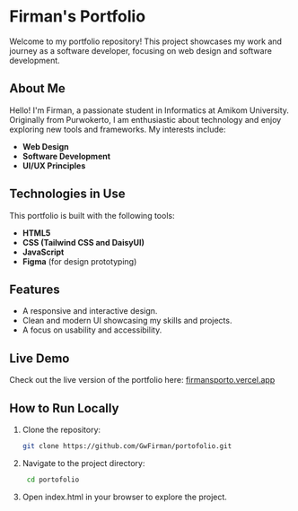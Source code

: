 # Firman's Portfolio

Welcome to my portfolio repository! This project showcases my work and journey as a software developer, focusing on web design and software development.

## About Me

Hello! I'm Firman, a passionate student in Informatics at Amikom University. Originally from Purwokerto, I am enthusiastic about technology and enjoy exploring new tools and frameworks. My interests include:

- **Web Design**
- **Software Development**
- **UI/UX Principles**

## Technologies in Use

This portfolio is built with the following tools:

- **HTML5**  
- **CSS (Tailwind CSS and DaisyUI)**  
- **JavaScript**  
- **Figma** (for design prototyping)  

## Features

- A responsive and interactive design.  
- Clean and modern UI showcasing my skills and projects.  
- A focus on usability and accessibility.

## Live Demo

Check out the live version of the portfolio here: [firmansporto.vercel.app](https://gwfirman.my.id)

## How to Run Locally

1. Clone the repository:
   ```bash
   git clone https://github.com/GwFirman/portofolio.git

2. Navigate to the project directory:
   ```bash
    cd portofolio
   
3. Open index.html in your browser to explore the project.
